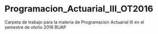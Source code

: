 # Programacion_Actuarial_III_OT2016
Carpeta de trabajo para la materia de Programacion Actuarial III en el semestre de otoño 2016 BUAP
